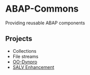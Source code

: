 # ABAP-Commons
Providing reusable ABAP components

## Projects
* Collections
* File streams
* [OO-Dynpro](https://github.com/HannesRempel/ABAP-Commons/wiki/OO-Dynpro)
* [SALV Enhancement](https://github.com/HannesRempel/ABAP-Commons/wiki/SALV-Enhancement)
